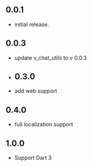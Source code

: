 ## 0.0.1
- initial release.
## 0.0.3
- update v_chat_utils to v 0.0.3 
- ## 0.3.0
- add web support
## 0.4.0
- full localization support

## 1.0.0
- Support Dart 3